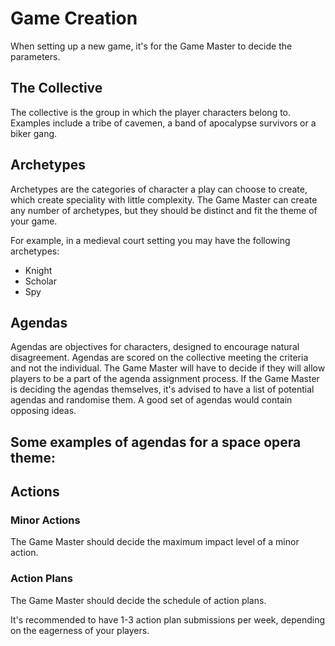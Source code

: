 # Game Creation

When setting up a new game, it's for the Game Master to decide the parameters.

## The Collective

The collective is the group in which the player characters belong to.
Examples include a tribe of cavemen, a band of apocalypse survivors or a biker gang.

## Archetypes

Archetypes are the categories of character a play can choose to create, which create speciality with little complexity.
The Game Master can create any number of archetypes, but they should be distinct and fit the theme of your game.

For example, in a medieval court setting you may have the following archetypes:
- Knight
- Scholar
- Spy

## Agendas

Agendas are objectives for characters, designed to encourage natural disagreement.
Agendas are scored on the collective meeting the criteria and not the individual.
The Game Master will have to decide if they will allow players to be a part of the agenda assignment process.
If the Game Master is deciding the agendas themselves, it's advised to have a list of potential agendas and randomise them.
A good set of agendas would contain opposing ideas.

Some examples of agendas for a space opera theme:
- 

## Actions

### Minor Actions

The Game Master should decide the maximum impact level of a minor action.

### Action Plans

The Game Master should decide the schedule of action plans.

It's recommended to have 1-3 action plan submissions per week, depending on the eagerness of your players.
